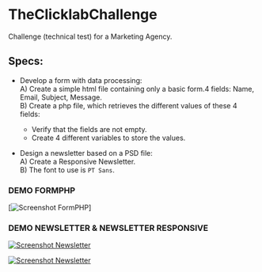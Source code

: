 # TheClicklabChallenge  
Challenge (technical test) for a Marketing Agency.  

## Specs:  
 - Develop a form with data processing:  
	A) Create a simple html file containing only a basic form.4 fields: Name, Email, Subject, Message.  
	B)  Create a php file, which retrieves the different values of these 4 fields:
	* Verify that the fields are not empty.  
	* Create 4 different variables to store the values.  
	
 - Design a newsletter based on a PSD file:  
 	A) Create a Responsive Newsletter.  
    B) The font to use is `PT Sans`.  
    
### DEMO FORMPHP

[![Screenshot FormPHP](https://i.gyazo.com/9865b42ae701933720071e5eaff265cb.gif)]

### DEMO NEWSLETTER & NEWSLETTER RESPONSIVE

[![Screenshot Newsletter](https://i.gyazo.com/7079d01e56f5e26af5cafdf9d699eddc.gif)](http://gyazo.com/7079d01e56f5e26af5cafdf9d699eddc)

[![Screenshot Newsletter](https://i.gyazo.com/397459afb21cd3d453e796491b35c4cc.gif)](https://gyazo.com/397459afb21cd3d453e796491b35c4cc)